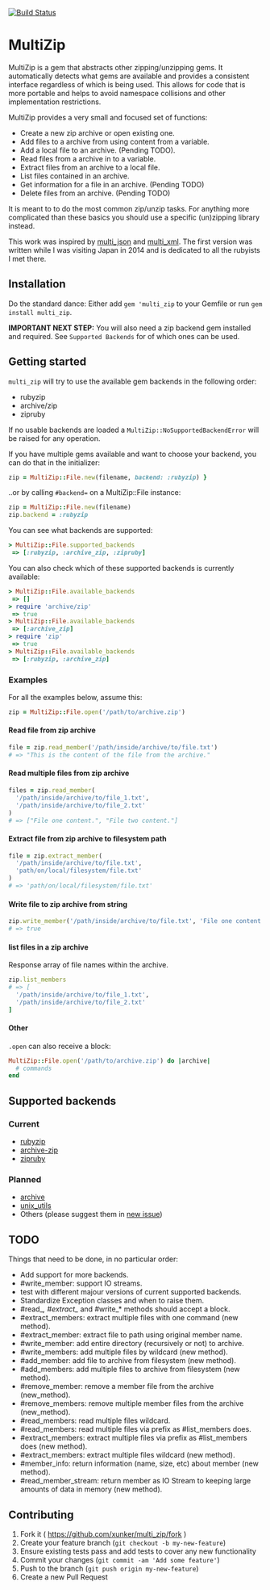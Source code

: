 [![Build Status](https://travis-ci.org/xunker/multi_zip.png?branch=master)](https://travis-ci.org/xunker/multi_zip)
# MultiZip

MultiZip is a gem that abstracts other zipping/unzipping gems. It
automatically detects what gems are available and provides a consistent
interface regardless of which is being used. This allows for code that is more
portable and helps to avoid namespace collisions and other implementation
restrictions.

MultiZip provides a very small and focused set of functions:

 * Create a new zip archive or open existing one.
 * Add files to a archive from using content from a variable.
 * Add a local file to an archive. (Pending TODO).
 * Read files from a archive in to a variable.
 * Extract files from an archive to a local file.
 * List files contained in an archive.
 * Get information for a file in an archive. (Pending TODO)
 * Delete files from an archive. (Pending TODO)

It is meant to to do the most common zip/unzip tasks. For anything more
complicated than these basics you should use a specific (un)zipping library
instead.

This work was inspired by [multi_json](https://github.com/intridea/multi_json)
and [multi_xml](https://github.com/sferik/multi_xml). The first version was
written while I was visiting Japan in 2014 and is dedicated to all the
rubyists I met there.

## Installation

Do the standard dance: Either add `gem 'multi_zip` to your Gemfile or run
`gem install multi_zip`.

__IMPORTANT NEXT STEP:__ You will also need a zip backend gem installed and
required. See `Supported Backends` for of which ones can be used.

## Getting started

`multi_zip` will try to use the available gem backends in the following order:

  * rubyzip
  * archive/zip
  * zipruby

If no usable backends are loaded a `MultiZip::NoSupportedBackendError` will be
raised for any operation.

If you have multiple gems available and want to choose your backend, you can
do that in the initializer:

```ruby
zip = MultiZip::File.new(filename, backend: :rubyzip) }
```

..or by calling `#backend=` on a MultiZip::File instance:

```ruby
zip = MultiZip::File.new(filename)
zip.backend = :rubyzip
```

You can see what backends are supported:

```ruby
> MultiZip::File.supported_backends
 => [:rubyzip, :archive_zip, :zipruby]
```

You can also check which of these supported backends is currently available:

```ruby
> MultiZip::File.available_backends
 => [] 
> require 'archive/zip'
 => true 
> MultiZip::File.available_backends
 => [:archive_zip] 
> require 'zip'
 => true 
> MultiZip::File.available_backends
 => [:rubyzip, :archive_zip]
```

### Examples

For all the examples below, assume this:
```ruby
zip = MultiZip::File.open('/path/to/archive.zip')
```

#### Read file from zip archive

```ruby
file = zip.read_member('/path/inside/archive/to/file.txt')
# => "This is the content of the file from the archive."
```

#### Read multiple files from zip archive

```ruby
files = zip.read_member(
  '/path/inside/archive/to/file_1.txt',
  '/path/inside/archive/to/file_2.txt'
)
# => ["File one content.", "File two content."]
```

#### Extract file from zip archive to filesystem path

```ruby
file = zip.extract_member(
  '/path/inside/archive/to/file.txt',
  'path/on/local/filesystem/file.txt'
)
# => 'path/on/local/filesystem/file.txt'
```

#### Write file to zip archive from string

```ruby
zip.write_member('/path/inside/archive/to/file.txt', 'File one content.')
# => true
```

#### list files in a zip archive

Response array of file names within the archive.

```ruby
zip.list_members
# => [
  '/path/inside/archive/to/file_1.txt',
  '/path/inside/archive/to/file_2.txt'
]
```

#### Other

`.open` can also receive a block:

```ruby
MultiZip::File.open('/path/to/archive.zip') do |archive|
  # commands
end
```

## Supported backends

### Current

  * [rubyzip](https://rubygems.org/gems/rubyzip)
  * [archive-zip](https://rubygems.org/gems/archive-zip)
  * [zipruby](https://rubygems.org/gems/zipruby)

### Planned

  * [archive](https://rubygems.org/gems/archive)
  * [unix_utils](https://rubygems.org/gems/unix_utils)
  * Others (please suggest them in [new issue](https://github.com/xunker/multi_zip/issues/new))
  
## TODO

Things that need to be done, in no particular order:

  * Add support for more backends.
  * #write_member: support IO streams.
  * test with different majour versions of current supported backends.
  * Standardize Exception classes and when to raise them.
  * #read_*, #extract_* and #write_* methods should accept a block.
  * #extract_members: extract multiple files with one command (new method).
  * #extract_member: extract file to path using original member name.
  * #write_member: add entire directory (recursively or not) to archive.
  * #write_members: add multiple files by wildcard (new method).
  * #add_member: add file to archive from filesystem (new method).
  * #add_members: add multiple files to archive from filesystem (new method).
  * #remove_member: remove a member file from the archive (new_method).
  * #remove_members: remove multiple member files from the archive (new_method).
  * #read_members: read multiple files wildcard.
  * #read_members: read multiple files via prefix as #list_members does.
  * #extract_members: extract multiple files via prefix as #list_members does (new method).
  * #extract_members: extract multiple files wildcard (new method).
  * #member_info: return information (name, size, etc) about member (new method).
  * #read_member_stream: return member as IO Stream to keeping large amounts of data in memory (new method).

## Contributing

1. Fork it ( https://github.com/xunker/multi_zip/fork )
2. Create your feature branch (`git checkout -b my-new-feature`)
3. Ensure existing tests pass and add tests to cover any new functionality
4. Commit your changes (`git commit -am 'Add some feature'`)
5. Push to the branch (`git push origin my-new-feature`)
6. Create a new Pull Request
